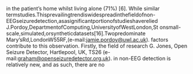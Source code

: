 in the patient’s home whilst living alone (71%) [6]. While similar termstudies.Thisprevailingtrendiswidespreadinthefieldofnon-
EEGseizuredetection,asasignificantportionofstudieshaverelied
J.Pordoy,DepartmentofComputing,UniversityofWestLondon,St onsmall-scale,simulated,orsyntheticdatasets[16].Twopredominate
Mary’sRd,LondonW55RF,(e-mail:jamie.pordoy@uwl.ac.uk).
factors contribute to this observation. Firstly, the field of research
G. Jones, Open Seizure Detector, Hartlepool, UK, TS26 (e-
mail:graham@openseizuredetector.org.uk). in non-EEG detection is relatively new, and as such, there are no